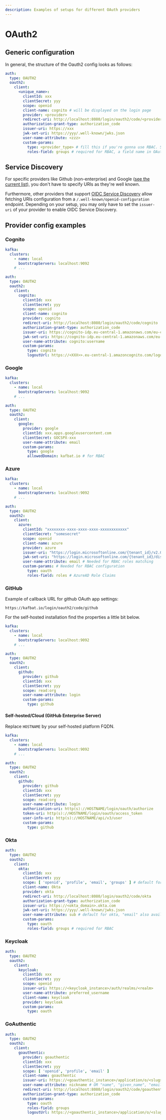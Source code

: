 ```yaml
---
description: Examples of setups for different OAuth providers
---
```


# OAuth2

## Generic configuration

In general, the structure of the Oauth2 config looks as follows:

```yaml
auth:
  type: OAUTH2
  oauth2:
    client:
      <unique_name>:
        clientId: xxx
        clientSecret: yyy
        scope: openid
        client-name: cognito # will be displayed on the login page
        provider: <provider>
        redirect-uri: http://localhost:8080/login/oauth2/code/<provider>
        authorization-grant-type: authorization_code
        issuer-uri: https://xxx
        jwk-set-uri: https://yyy/.well-known/jwks.json
        user-name-attribute: <zzz>
        custom-params:
          type: <provider_type> # fill this if you're gonna use RBAC. Supported values: cognito, google, github, oauth (for other generic providers)
          roles-field: groups # required for RBAC, a field name in OAuth token which will contain user's roles/groups
```

## Service Discovery

For specific providers like Github (non-enterprise) and Google ([see the current list](https://github.com/spring-projects/spring-security/blob/main/config/src/main/java/org/springframework/security/config/oauth2/client/CommonOAuth2Provider.java#L35)), you don't have to specify URIs as they're well known.

Furthermore, other providers that support [OIDC Service Discovery](https://openid.net/specs/openid-connect-discovery-1\_0.html#IssuerDiscovery) allow fetching URIs configuration from a `/.well-known/openid-configuration` endpoint. Depending on your setup, you may only have to set the `issuer-uri` of your provider to enable OIDC Service Discovery.

## Provider config examples

### Cognito

```yaml
kafka:
  clusters:
    - name: local
      bootstrapServers: localhost:9092
    # ...

auth:
  type: OAUTH2
  oauth2:
    client:
      cognito:
        clientId: xxx
        clientSecret: yyy
        scope: openid
        client-name: cognito
        provider: cognito
        redirect-uri: http://localhost:8080/login/oauth2/code/cognito
        authorization-grant-type: authorization_code
        issuer-uri: https://cognito-idp.eu-central-1.amazonaws.com/eu-central-1_xxx
        jwk-set-uri: https://cognito-idp.eu-central-1.amazonaws.com/eu-central-1_xxx/.well-known/jwks.json
        user-name-attribute: cognito:username
        custom-params:
          type: cognito
          logoutUrl: https://<XXX>>.eu-central-1.amazoncognito.com/logout #required just for cognito
```

### Google

```yaml
kafka:
  clusters:
    - name: local
      bootstrapServers: localhost:9092
    # ...

auth:
  type: OAUTH2
  oauth2:
    client:
      google:
        provider: google
        clientId: xxx.apps.googleusercontent.com
        clientSecret: GOCSPX-xxx
        user-name-attribute: email
        custom-params:
          type: google
          allowedDomain: kafbat.io # for RBAC
```

### Azure

```yaml
kafka:
  clusters:
    - name: local
      bootstrapServers: localhost:9092
    # ...

auth:
  type: OAUTH2
  oauth2:
    client:
      azure:
        clientId: "xxxxxxxx-xxxx-xxxx-xxxx-xxxxxxxxxxxx"
        clientSecret: "somesecret"
        scope: openid
        client-name: azure
        provider: azure
        issuer-uri: "https://login.microsoftonline.com/{tenant_id}/v2.0"
        jwk-set-uri: "https://login.microsoftonline.com/{tenant_id}/discovery/v2.0/keys"
        user-name-attribute: email # Needed for RBAC roles matching
        custom-params: # Needed for RBAC configuration
          type: oauth
          roles-field: roles # AzureAD Role Claims 
```

### GitHub

Example of callback URL for github OAuth app settings:

`https://kafbat.io/login/oauth2/code/github`

For the self-hosted installation find the properties a little bit below.

```yaml
kafka:
  clusters:
    - name: local
      bootstrapServers: localhost:9092
    # ...

auth:
  type: OAUTH2
  oauth2:
    client:
      github:
        provider: github
        clientId: xxx
        clientSecret: yyy
        scope: read:org
        user-name-attribute: login
        custom-params:
          type: github
```

#### Self-hosted/Cloud (GitHub Enterprise Server)

Replace `HOSTNAME` by your self-hosted platform FQDN.

```yaml
kafka:
  clusters:
    - name: local
      bootstrapServers: localhost:9092
    # ...

auth:
  type: OAUTH2
  oauth2:
    client:
      github:
        provider: github
        clientId: xxx
        clientSecret: yyy
        scope: read:org
        user-name-attribute: login
        authorization-uri: http(s)://HOSTNAME/login/oauth/authorize
        token-uri: http(s)://HOSTNAME/login/oauth/access_token
        user-info-uri: http(s)://HOSTNAME/api/v3/user
        custom-params:
          type: github      
```

### Okta

```yaml
auth:
  type: OAUTH2
  oauth2:
    client:
      okta:
        clientId: xxx
        clientSecret: yyy
        scope: [ 'openid', 'profile', 'email', 'groups' ] # default for okta + groups for rbac
        client-name: Okta
        provider: okta
        redirect-uri: http://localhost:8080/login/oauth2/code/okta
        authorization-grant-type: authorization_code
        issuer-uri: https://<okta_domain>.okta.com
        jwk-set-uri: https://yyy/.well-known/jwks.json
        user-name-attribute: sub # default for okta, "email" also available
        custom-params:
          type: oauth
          roles-field: groups # required for RBAC
```

### Keycloak

```yaml
auth:
  type: OAUTH2
  oauth2:
    client:
      keycloak:
        clientId: xxx
        clientSecret: yyy
        scope: openid
        issuer-uri: https://<keycloak_instance>/auth/realms/<realm>
        user-name-attribute: preferred_username
        client-name: keycloak
        provider: keycloak
        custom-params:
          type: oauth
```

### GoAuthentic

```yaml
auth:
  type: OAUTH2
  oauth2:
    client:
      goauthentic:
        provider: goauthentic
        clientId: xxx
        clientSecret: yyy
        scope: [ 'openid', 'profile', 'email' ]
        client-name: goauthentic
        issuer-uri: https://<goauthentic_instance>/application/o/<slug>/
        user-name-attribute: nickname # OR "name", "given_name", "email", "preferred_username"
        redirect-uri: http://localhost:8080/login/oauth2/code/goauthentic
        authorization-grant-type: authorization_code
        custom-params:
          type: oauth
          roles-field: groups
          logoutUrl: https://<goauthentic_instance>/application/o/<slug>/end-session/
```
